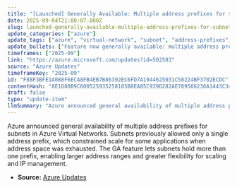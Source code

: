```yaml
---
title: "[Launched] Generally Available: Multiple address prefixes for subnets in Azure Virtual Networks"
date: 2025-09-04T21:00:07.000Z
slug: launched-generally-available-multiple-address-prefixes-for-subnets-in-azure-virtual-networks
update_categories: ["azure"]
update_tags: ["azure", "virtual-network", "subnet", "address-prefixes", "ga", "networking", "ip-addressing"]
update_bullets: ["Feature now generally available: multiple address prefixes per subnet in Azure Virtual Networks.", "Prior behavior: each subnet supported only a single address prefix, limiting scale for certain workloads.", "Primary benefit: expands available address space for a subnet to support scale-out and address exhaustion scenarios.", "Additional benefits: more flexibility for IP addressing, network growth, and migration scenarios."]
timeframes: ["2025-09"]
link: "https://azure.microsoft.com/updates?id=502583"
source: "Azure Updates"
timeframeKey: "2025-09"
id: "F88F3BFE1A088F6ECA8FB4EB7B86392EC6FD7A1944625031C58224BF3702ECDC"
contentHash: "8E1D80B9C600525935258105B8EA85C939D282AE789566236A1443C34F275CE5"
draft: false
type: "update-item"
llmSummary: "Azure announced general availability of multiple address prefixes for subnets in Azure Virtual Networks. Subnets previously allowed only a single address prefix, which constrained scale for some applications when address space was exhausted. The GA feature lets subnets hold more than one prefix, enabling larger address ranges and greater flexibility for scaling and IP management."
---
```


Azure announced general availability of multiple address prefixes for subnets in Azure Virtual Networks. Subnets previously allowed only a single address prefix, which constrained scale for some applications when address space was exhausted. The GA feature lets subnets hold more than one prefix, enabling larger address ranges and greater flexibility for scaling and IP management.

- **Source:** [Azure Updates](https://azure.microsoft.com/updates?id=502583)
